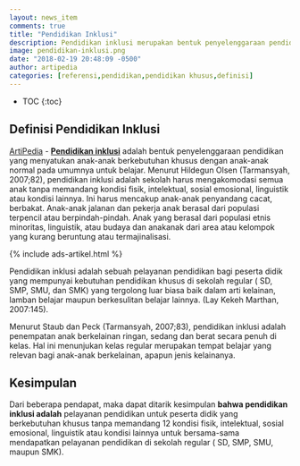 ```yaml
---
layout: news_item
comments: true
title: "Pendidikan Inklusi"
description: Pendidikan inklusi merupakan bentuk penyelenggaraan pendidikan yang menyatukan anak-anak berkebutuhan khusus dengan anak-anak normal pada umumnya untuk belajar.
image: pendidikan-inklusi.png
date: "2018-02-19 20:48:09 -0500"
author: artipedia
categories: [referensi,pendidikan,pendidikan khusus,definisi]
---
```

* TOC
{:toc}
## Definisi Pendidikan Inklusi
[ArtiPedia](/ "ArtiPedia") - **[Pendidikan inklusi](/wiki/pendidikan-inklusi.html "Pendidikan Inklusi")** adalah bentuk penyelenggaraan pendidikan yang menyatukan anak-anak berkebutuhan khusus dengan anak-anak normal pada umumnya untuk belajar. Menurut Hildegun Olsen (Tarmansyah, 2007;82), pendidikan inklusi adalah sekolah harus mengakomodasi semua anak tanpa memandang kondisi fisik, intelektual, sosial emosional, linguistik atau kondisi lainnya. Ini harus mencakup anak-anak penyandang cacat, berbakat. Anak-anak jalanan dan pekerja anak berasal dari populasi terpencil atau berpindah-pindah. Anak yang berasal dari populasi etnis minoritas, linguistik, atau budaya dan anakanak dari area atau kelompok yang kurang beruntung atau termajinalisasi. 

{% include ads-artikel.html %}

Pendidikan inklusi adalah sebuah pelayanan pendidikan bagi peserta didik yang mempunyai kebutuhan pendidikan khusus di sekolah regular ( SD, SMP, SMU, dan SMK) yang tergolong luar biasa baik dalam arti kelainan, lamban belajar maupun berkesulitan belajar lainnya. (Lay Kekeh Marthan, 2007:145). 

Menurut Staub dan Peck (Tarmansyah, 2007;83), pendidikan inklusi adalah penempatan anak berkelainan ringan, sedang dan berat secara penuh di kelas. Hal ini menunjukan kelas regular merupakan tempat belajar yang relevan bagi anak-anak berkelainan, apapun jenis kelainanya. 

## Kesimpulan
Dari beberapa pendapat, maka dapat ditarik kesimpulan **bahwa pendidikan inklusi adalah** pelayanan pendidikan untuk peserta didik yang berkebutuhan khusus tanpa memandang 12 kondisi fisik, intelektual, sosial emosional, linguistik atau kondisi lainnya untuk bersama-sama mendapatkan pelayanan pendidikan di sekolah regular ( SD, SMP, SMU, maupun SMK).


